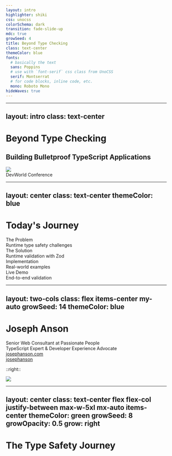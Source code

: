 ```yaml
---
layout: intro
highlighter: shiki
css: unocss
colorSchema: dark
transition: fade-slide-up
mdc: true
growSeed: 4
title: Beyond Type Checking
class: text-center
themeColor: blue
fonts:
  # basically the text
  sans: Poppins
  # use with `font-serif` css class from UnoCSS
  serif: Montserrat
  # for code blocks, inline code, etc.
  mono: Roboto Mono
hideWaves: true
---
```


---
layout: intro
class: text-center
---

# Beyond Type Checking

<h2 color-blue-200 pb-4> Building <span v-mark.blue.underline.delay300 color-white>Bulletproof</span> TypeScript Applications </h2>

<div abs-br mx-10 my-12 pb-8 flex="~ col gap-2" text-right>
  <div><img src="/devworld-logo.png" class="h-8 float-right"></div>
  <div text-sm opacity-75>DevWorld Conference</div>
</div>

<!--
Opening (30 seconds):
- Walk to center stage confidently
- "Welcome everyone to Beyond Type Checking!"
- Pause for title animation
- "I'm excited to share how we can make our TypeScript applications truly bulletproof"

Key Messages (45 seconds):
- "TypeScript has revolutionized how we write JavaScript"
- "But there's a critical gap between compile-time and runtime"
- "Today, we'll bridge that gap together"

Setting Expectations (15 seconds):
- "We'll look at real-world problems"
- "Explore practical solutions"
- "And yes, there will be a live demo!"

Delivery Tips:
- Start with high energy
- Make eye contact across the room
- Use hands to emphasize "bridge that gap"
- Smile when mentioning the demo
-->

---
layout: center
class: text-center
themeColor: blue
---

# Today's Journey

<div class="grid grid-cols-2 gap-4 mt-8 text-center">
  <div v-click class="p-4 border rounded-lg">
    <div i-ph:warning-circle-duotone class="text-4xl mb-2 mx-auto" />
    <div class="font-bold">The Problem</div>
    <div class="text-sm opacity-75">Runtime type safety challenges</div>
  </div>

  <div v-click class="p-4 border rounded-lg">
    <div i-logos-zod class="text-4xl mb-2 mx-auto" />
    <div class="font-bold">The Solution</div>
    <div class="text-sm opacity-75">Runtime validation with Zod</div>
  </div>

  <div v-click class="p-4 border rounded-lg">
    <div i-ph:code-duotone class="text-4xl mb-2 mx-auto" />
    <div class="font-bold">Implementation</div>
    <div class="text-sm opacity-75">Real-world examples</div>
  </div>

  <div v-click class="p-4 border rounded-lg">
    <div i-ph:rocket-launch-duotone class="text-4xl mb-2 mx-auto" />
    <div class="font-bold">Live Demo</div>
    <div class="text-sm opacity-75">End-to-end validation</div>
  </div>
</div>

<!--
1. Walk through each quadrant: "In this session, we'll explore the runtime type safety challenges we face."
2. Emphasize practical focus: "I'll show how Zod can help solve these problems with real-world examples."
3. Build anticipation: "We'll finish with a live demo of end-to-end type safety in action."
-->

---
layout: two-cols
class: flex items-center my-auto
growSeed: 14
themeColor: blue
---

# Joseph Anson

<div class="opacity-80">
Senior Web Consultant at Passionate People<br>
TypeScript Expert & Developer Experience Advocate
</div>

<div my-10 w-min flex="~ gap-1" items-center>
  <div i-ri-user-3-line op50 ma text-xl />
  <div><a href="https://josephanson.com" target="_blank" class="border-none! font-300">josephanson.com</a></div>
  <div i-ri-github-line op50 ma text-xl ml4/>
  <div><a href="https://github.com/josephanson" target="_blank" class="border-none! font-300">josephanson</a></div>
</div>

::right::

<img src="/me2.jpg" rounded-full absolute top-22 right-20 w-80 h-80 object-cover />

<!--
Introduction (30 seconds):
- "Hi everyone, I'm Joseph Anson"
- "I've been working with TypeScript since version 0.8"
- "Currently, I help companies build robust TypeScript applications at Passionate People"

Personal Connection (45 seconds):
- Share brief story: "Last month, I helped a team catch 50 potential runtime errors before deployment"
- "That's what drives me - preventing production issues before they happen"
- "I'm here to share these battle-tested strategies with you"

Call to Connect (15 seconds):
- "You can find me online at josephanson.com"
- "I'm always happy to discuss TypeScript and system architecture"
- "Let's connect after the talk!"

Body Language:
- Stand confidently but relaxed
- Gesture naturally to photo when introducing yourself
- Use open hand gestures when sharing experience
- Smile when inviting connections
-->

---
layout: center
class: text-center flex flex-col justify-between max-w-5xl mx-auto items-center
themeColor: green
growSeed: 8
growOpacity: 0.5
grow: right
---

# The Type Safety Journey

<div class="relative flex justify-center mt-12">
  <!-- Timeline line -->
  <div v-click="1" class="absolute left-0 right-0 top-[66px] transform -translate-y-1/2 h-1px bg-white/20"></div>

  <!-- Timeline items -->
  <div class="flex justify-between items-center">
    <div v-click class="timeline-item">
      <div class="icon-container bg-yellow-400">
        <div i-vscode-icons:file-type-js-official class="text-6xl" />
      </div>
      <div class="timeline-label">
        JavaScript's<br>"Trust Me" Era
      </div>
    </div>
    <div v-click class="timeline-item">
      <div class="icon-container bg-blue-400">
        <div i-vscode-icons:file-type-typescript-official class="text-6xl" />
      </div>
      <div class="timeline-label">TypeScript<br>Compile-Time Safety</div>
    </div>
    <div v-click class="timeline-item">
      <div class="icon-container bg-red-400">
        <div i-ph:shield-warning class="text-6xl" />
      </div>
      <div class="timeline-label">Runtime<br>Validation Gap</div>
    </div>
  </div>
</div>

<div v-click class="text-xl mt-12">
  From implicit trust to bulletproof validation
</div>

<style>
.timeline-item {
  @apply flex flex-col items-center transition-all duration-500;
  opacity: 0;
  transform: translateY(20px);
  transform-origin: 50% 50%;
  scale: 0.9;
}

.icon-container {
  @apply w-30 h-30 rounded-full flex items-center justify-center
         mb-4 shadow-lg transition-transform hover:scale-110;
}

.timeline-label {
  @apply text-lg text-center px-8 font-semibold;
}

.slidev-vclick-target {
  opacity: 1;
  transform: translateY(0);
}

.slidev-vclick-current.timeline-item {
  scale: 1.1;
}
</style>

<!--
Setup (30 seconds):
- "Let's look at how we got here"
- "Our journey with type safety has three distinct phases"
- Wait for timeline animation to begin

JavaScript Era (30 seconds):
- "First, the JavaScript era - the 'trust me' era"
- Share war story: "Remember undefined is not a function?"
- "When typeof null === 'object' was our daily puzzle"

TypeScript Evolution (30 seconds):
- "Then came TypeScript - a game changer"
- "Suddenly we had compile-time safety"
- "Those red squiggly lines became our best friends"

Runtime Gap (30 seconds):
- Build tension: "But we discovered a problem"
- "All our beautiful types disappear at runtime"
- "That's our focus today - bridging this gap"

Audience Engagement:
- "Quick show of hands - who's been bitten by runtime type errors?"
- Use responses to validate the problem
- "Those hands? That's why we're here"

Body Language:
- Move along timeline as you discuss each era
- Use hands to emphasize progression
- Show concern when discussing runtime gap
- React to audience participation
-->

---
layout: two-cols-header
class: items-stretch gap-8
themeColor: green
---

# Real-World Challenges

::left::

<div class="system-architecture">
  <div class="relative h-[300px] top-10">
    <div class="node envs" v-click>
        <div i-ph:gear-duotone class="text-2xl icon" />
        <div class="node-label">Env Variables</div>
      <div class="connection envs-frontend"></div>
    </div>
      <div class="node query" v-click>
        <div i-ph:globe-stand-duotone class="text-2xl icon" />
        <div class="node-label">Params, Query, Headers</div>
      <div class="connection query-frontend"></div>
    </div>
      <div class="node frontend" v-click>
        <div i-ph:globe-stand-duotone class="text-2xl icon" />
        <div class="node-label">Frontend</div>
      <div class="connection frontend-bff"></div>
    </div>
      <div class="node bff" v-click>
        <div i-ph:circuitry-duotone class="text-2xl icon" />
        <div class="node-label">Backend</div>
      <div class="connection bff-service"></div>
    </div>
      <div class="node user-service" v-click>
        <div i-ph:user-circle-duotone class="text-2xl icon" />
        <div class="node-label">User Service</div>
      <div class="connection service-db"></div>
    </div>
    <div class="node service" v-click>
      <div i-ph:credit-card-duotone class="text-2xl icon" />
      <div class="node-label">Third Party<br/>Payment API</div>
    </div>
    <div class="node database" v-click>
      <div i-ph:database-duotone class="text-2xl icon" />
      <div class="node-label">Database</div>
    </div>
    <div class="node frontend !bg-green-500 !border-green-700 z-10" v-click>
      <div i-ph:globe-stand-duotone class="text-2xl icon" />
      <div class="node-label">Frontend</div>
    </div>
  </div>
</div>

::right::

<v-click>

<div class="p-4 border rounded-lg">
  <h3 class="text-green-100 mb-2">Common Pain Points</h3>
  <div class="[&>div]:mt-2 text-sm">
    <div>❌ Missing required fields</div>
    <div>❌ Incorrect data types</div>
    <div>❌ Invalid enum values</div>
    <div>❌ Malformed dates/timestamps</div>
    <div>❌ Security vulnerabilities</div>
  </div>
</div>

<div class="p-4 border rounded-lg mt-4">
  <h3 class="text-green-100 mb-2">The Impact</h3>
  <div class="[&>div]:mt-2 text-sm">
    <div>💸 Data-related bugs are costly</div>
    <div>⏱️ Significant debugging time</div>
    <div>😡 User experience degradation</div>
  </div>
</div>

</v-click>

<style>
.system-architecture {
  @apply relative h-full w-full p-4 bg-gray/10 rounded-xl;
  min-height: 300px;
}

.node {
  @apply absolute w-20 h-20 rounded-2xl flex flex-col items-center
         justify-center bg-gray-800 border-2 border-gray-700
         transition-all duration-300 p-1;
}

.node-label {
  @apply mt-1 text-[13px] text-center;
}

.node .icon {
  @apply text-2xl h-4 w-4 flex-shrink-0;
}

.envs { left: 0%; top: 30% }
.frontend { left: 23%; top: 30% }
.query { left: 23%; top: 0% }
.bff { left: 46%; top: 30% }
.user-service { left: 58%; top: 60% }
.service { left: 58%; top: 0% }
.database { left: 80%; top: 60% }

.connection {
  @apply absolute border-b-2 border-dashed border-gray-600;
  opacity: 0;
}
</style>

<!--
Introduction (20 seconds):
- "Let's look at where things break in real applications"
- "Each connection point here is a potential failure"
- Point to diagram: "This might look familiar to many of you"

Architecture Walkthrough (40 seconds):
- Start at Frontend: "Our TypeScript safe zone"
- Move to API: "First trust boundary"
- Environment Variables: "The silent killers"
- Database: "The source of truth... we hope"

Real Examples (40 seconds):
- "Just last week, a client's app crashed because..."
- "An API started returning nulls instead of empty arrays"
- "An ENV variable was 'true' the string, not true the boolean"
- "A date came as a timestamp string instead of a Date object"

Impact Discussion (40 seconds):
- "Each of these failures costs time and money"
- "Best case: immediate error and quick fix"
- "Worst case: silent data corruption"
- Share specific cost example from experience

Audience Engagement (20 seconds):
- "Who's had an API change break their app?"
- "Anyone here lost hours debugging an ENV issue?"
- Use responses to validate problem space

Body Language:
- Move purposefully between diagram sections
- Use hands to show data flow
- Point to specific failure points
- Show concern when discussing impacts
-->

---
layout: two-cols-header
class: items-stretch gap-8
themeColor: green
---

# The Trust Boundary

::left::

<div class="system-architecture">
  <div class="node frontend safe" v-click>
    <div i-ph:shield-check-duotone class="text-2xl icon" />
    <div class="node-label">Frontend<br/>(TypeScript)</div>
  </div>
  <div class="node api danger" v-click>
    <div i-ph:warning-circle-duotone class="text-2xl icon" />
    <div class="node-label">API</div>
  </div>
  <div class="node db danger" v-click>
    <div i-ph:database-duotone class="text-2xl icon" />
    <div class="node-label">Database</div>
  </div>
  <div class="node query danger" v-click>
    <div i-ph:question-duotone class="text-2xl icon" />
    <div class="node-label">Path \ Query Params</div>
  </div>
  <div class="node env danger" v-click>
    <div i-ph:gear-duotone class="text-2xl icon" />
    <div class="node-label">ENV Vars</div>
  </div>
  <div v-click class="trust-boundary">Trust Boundary</div>
</div>

::right::

<v-click>

```ts {1-5|6-14}
// Inside Frontend: TypeScript keeps us safe
const user: User = {
  id: '123',
  name: 'Alice'
} // ✅ Compile-time check

// Outside Frontend: We just hope these match
const response = await api.getUser()
const user: User = response.data // 😰

const { id } = useRoute().query as { id: string } // 😰

const apiKey = process.env.API_KEY as string // 😰
```

</v-click>

<style>
.system-architecture {
  @apply relative h-full w-full;
  min-height: 300px;
}

.node {
  @apply absolute w-24 h-24 rounded-2xl flex flex-col items-center
         justify-center transition-all duration-300 p-2;
}

.safe {
  @apply bg-green-800/30 border-2 border-green-600;
}

.danger {
  @apply bg-red-800/30 border-2 border-red-600;
}

.node-label {
  @apply mt-1 text-xs text-center;
}

.frontend { left: 7%; top: 20% }
.api { left: 40%; top: 20% }
.db { left: 70%; top: 20% }
.query { left: 40%; top: 60% }
.env { left: 70%; top: 60% }

.trust-boundary {
  @apply absolute left-[2px] text-center top-[26px] h-[150px] w-[150px] rounded-xl p-2 text-sm text-yellow-400 bg-yellow-50/10;
}
</style>

<!--
Setup (30 seconds):
- "This is what I call the Trust Boundary"
- Point to diagram: "Inside, TypeScript protects us"
- "Outside? We're making promises we can't keep"

Code Walkthrough (60 seconds):
- "Let's look at some code"
- Inside boundary:
  - "Here's our safe TypeScript code"
  - "Beautiful type checking"
  - "Compiler has our back"
- Outside boundary:
  - Point to type assertions: "See these 'as' keywords?"
  - "Each one is a leap of faith"
  - "We're telling TypeScript: Trust me"

War Stories (45 seconds):
- Share specific example: "Last month, a production bug..."
- "All because we trusted data across this boundary"
- "Cost the team two days of debugging"

Impact (30 seconds):
- "Every 'as' in your codebase is a red flag"
- "Each type assertion is a potential bug"
- "And TypeScript can't help us here"

Transition (15 seconds):
- "But there's a solution"
- "We can make these boundaries safe"
- Build anticipation for next section

Body Language:
- Use diagram effectively
- Point to specific code sections
- Show contrast between safe/unsafe zones
- Use hands to emphasize boundary
-->

---
layout: center
themeColor: green
---

# The Runtime Validation Gap

```ts {1-8|10-17|all}
// What you expect
interface APIResponse {
  id: string
  amount: number
  currency: 'USD' | 'EUR'
  total: number
  createdAt: Date
}

// What you get
const response = {
  id: 12345, // 😱 Number!
  amount: '19.99', // 😱 String!
  currency: 'YEN', // 😱 Invalid!
  total: '-10', // 😱 Should be positive!
  createdAt: '2025' // 😱 Should be a date!
}
```

<!--
Initial Setup (20 seconds):
- "Let's see this problem in action"
- "Here's a real-world example I encountered recently"
- Wait for code to display

Expectations (30 seconds):
- "First, look at our TypeScript interface"
- "Clean, precise, everything perfectly typed"
- "This is what our code expects"

Reality Check (45 seconds):
- "Now, here's what actually comes from the API"
- Walk through each error:
  - "IDs as numbers instead of strings"
  - "Amounts as strings instead of numbers"
  - "Invalid enum values"
  - "Malformed dates"
  - "Negative values where they should be positive"

Impact Story (45 seconds):
- Share real example: "This exact scenario happened to a client"
- "The bug made it to production"
- "Took down their payment processing for 2 hours"
- "Cost them thousands in lost revenue"

Solution Preview (20 seconds):
- "But we can prevent all of this"
- "With runtime validation"
- "Let me show you how"

Stage Movement:
- Stand to left of code initially
- Point to specific code sections
- Use hands to show contrast between expectation/reality
- Step forward when transitioning to solution
-->

---
layout: two-cols-header
class: items-center
themeColor: indigo
---

# What's Out There?

::left::

There are many validation libraries, to help you:

- Joi
- Yup
- Valibot
- Zod

We'll focus on Zod, because it's the most popular.

::right::

<div v-click class="h-full flex flex-col items-center justify-center">
  <div class="text-green-400 text-8xl mb-4"><span i-logos-zod h-10 w-10 inline-block /></div>
  <div class="text-center">
    <div class="text-2xl font-bold mb-2">Why Zod?</div>
    <div class="opacity-75">
      TypeScript-first design<br>
      Zero dependencies<br>
      Expressive API<br>
      Ecosystem integration
    </div>
  </div>
</div>

<style>
.slidev-layout two-cols {
  gap: 2rem !important;
}
</style>

<!--
Introduction (30 seconds):
- "Let's talk solutions"
- "There are several great validation libraries out there"
- "Each with its own strengths"

Library Overview (30 seconds):
- "Joi - the veteran, battle-tested"
- "Yup - React ecosystem favorite"
- "Valibot - the new, lightweight contender"
- "And Zod - our focus today"

Why Zod (45 seconds):
- "Zod stands out for several reasons:"
- "First, it's TypeScript-first - built from ground up"
- "Zero dependencies - crucial for production"
- "Incredibly expressive API"
- "And fantastic ecosystem support"

Personal Experience (35 seconds):
- Share success story: "Recently implemented Zod in a large enterprise app"
- "Caught 37 type mismatches in first week"
- "Team's confidence in the codebase skyrocketed"

Transition (20 seconds):
- "Let's see it in action"
- "I'll show you some real-world examples"
- Build anticipation for code examples

Body Language:
- Stand centered between columns
- Use hands to list options
- Show enthusiasm for Zod features
- Move smoothly to demo transition
-->

---
layout: center
themeColor: indigo
---

# Zod Fundamentals 🛡️

<div class="grid grid-cols-2 gap-8">
  <div v-click>

```ts
// Schema Definition
const ProductSchema = z.object({
  id: z.string().uuid(),
  price: z.number().positive(),
  variants: z.array(
    z.object({
      size: z.enum(['S', 'M', 'L']),
    })
  )
})

// Type Inference
type Product = z.infer<typeof ProductSchema>
/*
{
  id: string
  price: number
  variants: {
    size: "S" | "M" | "L"
  }[]
}
*/
```

  </div>
  <div v-click>

```ts
// Runtime Validation - No thrown error
const result = ProductSchema.safeParse(data)
if (!result.success) {
  // Detailed error reporting
  console.log(result.error.format())
}
```

```ts
// Runtime Validation - Throws error
try {
  const result = ProductSchema.parse(data) // ❌ Error
}
catch (error) {
  console.error(error)
}
```

  </div>
</div>

<!--
Zod Fundamentals (5 minutes):

1. Introduction (30s):
- "Let's dive into how Zod works in practice"
- "We'll start with a simple but real-world example"

2. Schema Definition (1.5min):
- Walk through ProductSchema structure
- Point out validation rules: uuid, positive number
- Show how nested validation works with variants array
- Emphasize how close it looks to TypeScript types

3. Type Inference (1min):
- "Here's where the magic happens"
- Show how z.infer gets us TypeScript types
- Explain why this is better than manual type definition
- Point out: "No duplication between runtime and compile time"

4. Validation Methods (2min):
- Compare safeParse vs parse
- Explain when to use each:
  - safeParse for API boundaries
  - parse for internal code
- Show error handling patterns
- Demo the detailed error messages

Key Takeaway:
"Zod gives us the best of both worlds - TypeScript's static typing AND runtime validation"
-->

---
themeColor: indigo
---

# Validation in Practice 🛠️

<div class="grid grid-cols-2 gap-8">
  <div v-click>

```ts
// Environment Variables
const envSchema = z.object({
  DATABASE_URL: z.string().url(),
  PORT: z.number().min(1024).max(65535),
  NODE_ENV: z.enum(['development', 'production', 'test'])
})
envSchema.parse(process.env)
```

  </div>
  <div v-click>

```ts
// Query Parameters
const querySchema = z.object({
  page: z.number().min(1).default(1),
  limit: z.number().min(1).max(100).default(10),
  search: z.string().optional()
})
querySchema.parse(req.query)
```

  </div>
  <div v-click>

```ts
// Form Validation with @Shadcn-vue
const formSchema = z.object({
  username: z.string().min(3),
  email: z.string().email(),
  password: z.string().min(8)
})
const form = useForm({
  validationSchema: toTypedSchema(formSchema)
})
```

  </div>
  <div v-click>

```ts
// API Response Validation
const apiSchema = z.object({
  data: z.array(z.object({
    id: z.string(),
    name: z.string(),
  })),
  meta: z.object({
    page: z.number(),
    total: z.number()
  })
})
apiSchema.parse(await fetch('/api/data'))
```

  </div>
</div>

<!--
Speaker Notes for Zod Examples:

1. Query Parameters (30s):
- "Let's start with query params - often overlooked"
- "Notice the defaults and bounds for safety"
- "This prevents common pagination bugs"

2. Form Validation (30s):
- "Forms are where Zod really shines"
- "Integration with Shadcn makes it seamless"
- "Real-time validation improves UX"

3. API Responses (30s):
- "Here's where we close the runtime gap"
- "Notice the nested structure validation"
- "This catches API changes immediately"

Key Message:
"These patterns work across your entire stack"
-->

---
layout: two-cols-header
themeColor: indigo
---

# Ecosystem Integration 🌐
<br>

::left::

<div class="text-sm space-y-4">

  <div v-click>
    <div class="font-bold mb-2">API Validation</div>
    <div class="opacity-75">Seamless integration with frameworks like Express, Fastify, Nitro to validate incoming requests.</div>
  </div>

  <div v-click>
    <div class="font-bold mb-2">Single Source of Truth</div>
    <div class="opacity-75">Zod schemas can be used in the frontend, backend, and generated from your database schema.</div>
  </div>

  <div v-click>
    <div class="font-bold mb-2">Frontend Safety</div>
    <div class="opacity-75">Type-safe forms with React Hook Form, FormKit, Veevalidate, Shadcn, etc.</div>
  </div>
</div>

::right::

<div class="text-sm space-y-4">

  <div v-click>
    <div class="font-bold mb-2">Type-safe API Clients</div>
    <div class="opacity-75">Auto-generate type-safe clients for your API with Zod.</div>
  </div>

  <div v-click>
    <div class="font-bold mb-2">Generate Mocks from Schemas</div>
    <div class="opacity-75">Generate realistic mock data for testing and development.</div>
  </div>

  <div v-click>
    <div class="font-bold mb-2">Database First</div>
    <div class="opacity-75">Generate Zod schemas from your DB schema (Drizzle, Prisma), allowing you to have a single source of truth.</div>
  </div>

</div>

<!--
Ecosystem Integration Notes (2 minutes):

1. API Validation (20s):
- "Zod works with all major Node.js frameworks"
- "Validate incoming requests before they hit your business logic"

2. Single Source of Truth (20s):
- "One schema to rule them all"
- "Frontend, backend, database - all in sync"

3. Frontend Safety (20s):
- "Type-safe forms are a game changer"
- "No more guessing about form data types"

4. Type-safe API Clients (20s):
- "Generate clients that match your API exactly"
- "No more manual type definitions"

5. Mock Data Generation (20s):
- "Realistic test data from your schemas"
- "Great for development and testing"

6. Database First (20s):
- "Generate Zod schemas from your database"
- "Keep your types in sync with your data"

Key Message:
"Zod isn't just a validation library - it's a complete type safety ecosystem"
-->

---
layout: center
themeColor: indigo
---

# Key Benefits 📈

<div class="grid grid-cols-2 gap-4 mt-6">
  <div class="p-4 border rounded-lg bg-green-900/20" v-click>
    <div class="text-green-400 text-2xl mb-2">⬇️ </div>
    <div class="font-bold">Fewer Production Bugs</div>
    <div class="text-sm opacity-75">Runtime validation catches issues pre-deployment</div>
  </div>
  <div class="p-4 border rounded-lg bg-blue-900/20" v-click>
    <div class="text-blue-400 text-2xl mb-2">⏱️ </div>
    <div class="font-bold">Faster Debugging</div>
    <div class="text-sm opacity-75">Detailed error paths & validation messages</div>
  </div>
  <div class="p-4 border rounded-lg bg-purple-900/20" v-click>
    <div class="text-purple-400 text-2xl mb-2">✨ </div>
    <div class="font-bold">DevEx Improvement</div>
    <div class="text-sm opacity-75">Autocomplete & type safety across boundaries</div>
  </div>
  <div class="p-4 border rounded-lg bg-yellow-900/20" v-click>
    <div class="text-yellow-400 text-2xl mb-2">🔄 1:1</div>
    <div class="font-bold">Schema Parity</div>
    <div class="text-sm opacity-75">Single source of truth across all layers</div>
  </div>
</div>

<!--
Key Benefits (2 minutes):

Introduction (30 seconds):
- "Let's summarize the key benefits of using Zod"
- "These are the outcomes we've seen in real projects"

Benefits Walkthrough (1 minute):
- Production Bugs: "Catch issues before they hit production"
- Debugging Speed: "Pinpoint exact validation failures"
- Developer Experience: "Autocomplete and type safety everywhere"
- Schema Parity: "One source of truth across your stack"

Impact Story (30 seconds):
- Share specific metrics: "One team reduced production bugs by 60%"
- "Most importantly, developer confidence skyrocketed"

Body Language:
- Point to each quadrant as you discuss it
- Use confident, assertive gestures
- Make eye contact with different sections of audience
-->

---
layout: center
themeColor: yellow
growSeed: 20
growOpacity: 0.3
grow: full
---

<div class="relative">
  <qr-code class="absolute top-0 right-0" text="https://github.com/josephanson/demo-devworld-2025" error-level="H" scale="3" />

# Live Demo 🚀

<div class="flex justify-between mb-8">
  <div>
    <h2 class="text-2xl mb-4">End-to-End Type Safety</h2>
    <div class="text-sm opacity-75">Scan QR for demo repo</div>
  </div>
</div>

<div class="relative">
  <!-- Flow diagram -->
  <div class="flex justify-center items-center gap-4 mb-8 text-center">
    <div class="node">
      <div i-vscode-icons:file-type-sql class="text-4xl mb-2" />
      <div class="text-sm">Database Schema</div>
    </div>
    <div class="arrow">→</div>
    <div class="node">
      <div i-logos-zod class="text-4xl mb-2" />
      <div class="text-sm">Zod Schemas</div>
    </div>
    <div class="arrow">→</div>
    <div class="node">
      <img src="/nitro-icon.svg" class="w-9 h-9 mb-2" />
      <div class="text-sm">Nitro API</div>
    </div>
    <div class="arrow">→</div>
    <div class="node">
      <div i-logos-nuxt-icon class="text-4xl mb-2" />
      <div class="text-sm">Nuxt Frontend</div>
    </div>
  </div>

  <!-- Validation points -->
  <div class="grid grid-cols-3 gap-4 mt-8">
    <div v-click class="validation-point">
      <div class="font-bold">Schema Generation</div>
      <div class="text-sm opacity-75">DB → Zod schemas</div>
    </div>
    <div v-click class="validation-point">
      <div class="font-bold">API Validation</div>
      <div class="text-sm opacity-75">Request/Response safety</div>
    </div>
    <div v-click class="validation-point">
      <div class="font-bold">Frontend Safety</div>
      <div class="text-sm opacity-75">Form & API client types</div>
    </div>
  </div>
</div>
</div>

<style>
.node {
  @apply p-4 border rounded-lg flex flex-col items-center bg-gray-800/50;
}
.arrow {
  @apply text-4xl self-center text-white/30;
}
.validation-point {
  @apply p-4 border rounded-lg text-center bg-gray-800/30;
}
</style>

<!--
Live Demo (15 minutes):

Setup (2 minutes):
- "Let me show you how this works in practice"
- "I've prepared a full-stack demo application"
- "You can follow along with the QR code"

Flow Walkthrough (3 minutes):
- Database Schema: "Starting with our source of truth"
- Zod Schemas: "Auto-generated from the database"
- API Layer: "Full request/response validation"
- Frontend: "End-to-end type safety"

Validation Points (8 minutes):
- Schema Generation: "Watch how types flow from DB to API"
- API Validation: "See how we catch invalid requests"
- Frontend Safety: "Experience real-time form validation"

Closing (2 minutes):
- Recap the benefits shown
- Address any questions
- Share repository link

Stage Presence:
- Move between sections of the architecture
- Use hands to show data flow
- Keep energy high during demo
- Have fallback slides ready
-->

---
layout: intro
class: text-center
themeColor: blue
---

# Thank You! 🎉

<div class="space-y-4 mt-8">
  <div class="text-2xl font-bold">
    Let's Build Safer Systems Together
  </div>

  <div class="flex justify-center gap-4 text-xl">
    <a href="https://josephanson.com" target="_blank" class="border-none! flex items-center gap-2">
      <div i-ph-browser-duotone class="flex items-center justify-center" /> josephanson.com
    </a>
    <span>|</span>
    <a href="https://github.com/josephanson" target="_blank" class="border-none! flex items-center gap-2">
      <div i-ph-github-logo-duotone class="flex" /> josephanson
    </a>
  </div>

  <div class="mt-6 text-sm opacity-75">
    Slides & Resources:<br>
    <a href="https://josephanson.com/talks/beyond-type-checking"
       class="border-none! text-blue-400 hover:underline">
      josephanson.com/talks/beyond-type-checking
    </a>
  </div>

  <qr-code class="mx-auto" text="https://josephanson.com/talks/beyond-type-checking" error-level="H" scale="1" />

</div>

<!--
Closing (2 minutes):

Thank You (30 seconds):
- "Thank you all for your attention today"
- "I hope you're now equipped to build safer TypeScript applications"
- "Remember: runtime validation is just as important as static types"

Call to Action (30 seconds):
- "The slides and demo code are available at the URL shown"
- "Scan the QR code to get started right away"
- "Feel free to reach out with questions"

Next Steps (30 seconds):
- "Start small - maybe validate one API endpoint"
- "Build up gradually - add validation at each trust boundary"
- "Share your experiences with the community"

Final Message (30 seconds):
- "Together, we can make TypeScript applications truly bulletproof"
- "Thank you for being part of this journey"
- "Let's connect and build safer systems together"

Body Language:
- Stand centered and confident
- Use open, welcoming gestures
- Make eye contact across the room
- End with a warm smile
-->
